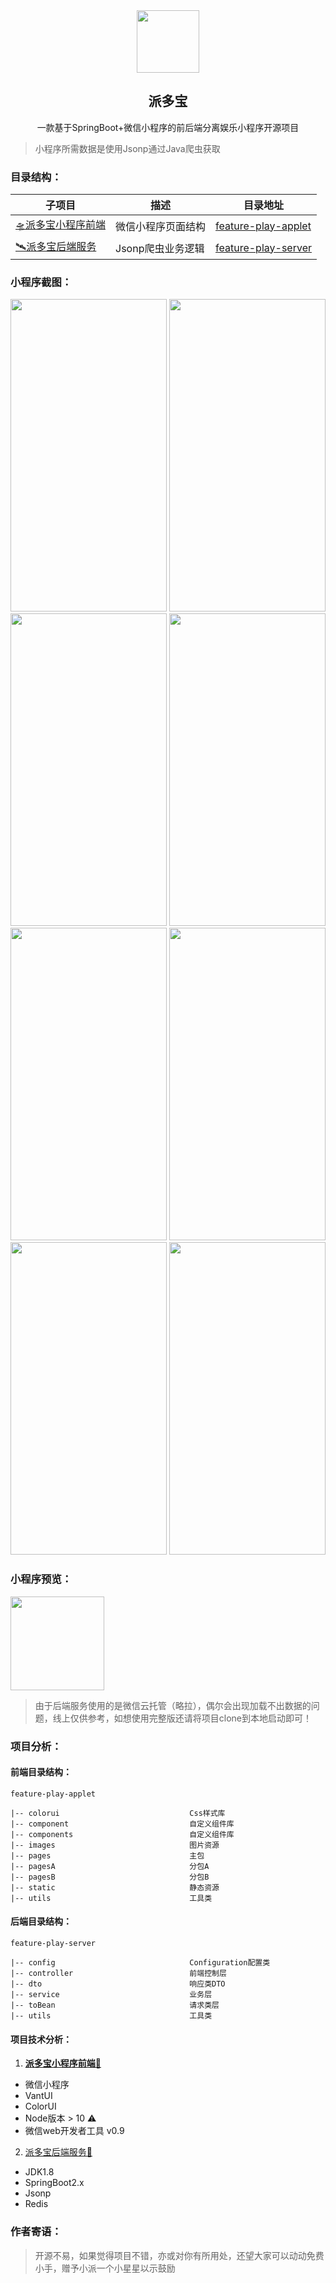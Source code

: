 <div align="center">
  <img src="https://rawcdn.githack.com/pdxjie/feature-play/34d9a7b9ea85ddca546fc35cf403feae1bfcbf8f/feature-play-applet/static/pi.png" style="width:100px;height:100px;">
</div>
<div>
<p align="center">
<h2 align="center">派多宝</h2>
 <p align="center">一款基于SpringBoot+微信小程序的前后端分离娱乐小程序开源项目</p>

> 小程序所需数据是使用Jsonp通过Java爬虫获取
</p>
</div>
<h3>目录结构：</h3>

|  子项目   | 描述  | 目录地址 | 
|  ----  | ----  | ---- |
| <a href="https://github.com/pdxjie/feature-play/tree/master/feature-play-applet">🛸派多宝小程序前端</a>  | 微信小程序页面结构 | <a href="https://github.com/pdxjie/feature-play/tree/master/feature-play-applet">feature-play-applet</a>
| <a href="https://github.com/pdxjie/feature-play/tree/master/feature-play-server">🛰️派多宝后端服务</a>  | Jsonp爬虫业务逻辑 | <a href="https://github.com/pdxjie/feature-play/tree/master/feature-play-server">feature-play-server</a>

<h3>小程序截图：</h3>
<div>
<img src="https://rawcdn.githack.com/pdxjie/feature-play/b9112f1fa0b246567cd6949f433da294f956d8a2/asset/index.png" style="width:250px;height:500px;">
<img src="https://rawcdn.githack.com/pdxjie/feature-play/b9112f1fa0b246567cd6949f433da294f956d8a2/asset/home.png" style="width:250px;height:500px;">
<img src="https://rawcdn.githack.com/pdxjie/feature-play/b9112f1fa0b246567cd6949f433da294f956d8a2/asset/menu.png" style="width:250px;height:500px;">
<img src="https://rawcdn.githack.com/pdxjie/feature-play/b9112f1fa0b246567cd6949f433da294f956d8a2/asset/menu-item.png" style="width:250px;height:500px;">
<img src="https://rawcdn.githack.com/pdxjie/feature-play/b9112f1fa0b246567cd6949f433da294f956d8a2/asset/sick.png" style="width:250px;height:500px;">
<img src="https://rawcdn.githack.com/pdxjie/feature-play/b9112f1fa0b246567cd6949f433da294f956d8a2/asset/sick-item.png" style="width:250px;height:500px;">
<img src="https://rawcdn.githack.com/pdxjie/feature-play/b9112f1fa0b246567cd6949f433da294f956d8a2/asset/draw.png" style="width:250px;height:500px;">
<img src="https://rawcdn.githack.com/pdxjie/feature-play/b9112f1fa0b246567cd6949f433da294f956d8a2/asset/me.png" style="width:250px;height:500px;">
</div>
<h3>小程序预览：</h3>
<img src="https://rawcdn.githack.com/pdxjie/feature-play/736bec920931917373a0777635a719fc460c8fa0/asset/code.png" style="width:150px;height:150px;"/>

> 由于后端服务使用的是微信云托管（略拉），偶尔会出现加载不出数据的问题，线上仅供参考，如想使用完整版还请将项目clone到本地启动即可！

<h3>项目分析：</h3>
<h4>前端目录结构：</h4>

```aidl
feature-play-applet

|-- colorui                             Css样式库
|-- component                           自定义组件库
|-- components                          自定义组件库
|-- images                              图片资源
|-- pages                               主包
|-- pagesA                              分包A
|-- pagesB                              分包B
|-- static                              静态资源
|-- utils                               工具类
```

<h4>后端目录结构：</h4>

```aidl
feature-play-server

|-- config                              Configuration配置类
|-- controller                          前端控制层
|-- dto                                 响应类DTO
|-- service                             业务层
|-- toBean                              请求类层
|-- utils                               工具类
```
<h4>项目技术分析：</h4>

1. <a href="https://github.com/pdxjie/feature-play/tree/master/feature-play-applet" style="font-weight: 600">派多宝小程序前端🎈</a>

- 微信小程序
- VantUI
- ColorUI
- Node版本 > 10 ⚠️
- 微信web开发者工具 v0.9

2. <a href="https://github.com/pdxjie/feature-play/tree/master/feature-play-server">派多宝后端服务🧸</a>

- JDK1.8
- SpringBoot2.x
- Jsonp
- Redis

<h3>作者寄语：</h3>

> 开源不易，如果觉得项目不错，亦或对你有所用处，还望大家可以动动免费小手，赠予小派一个小星星以示鼓励
